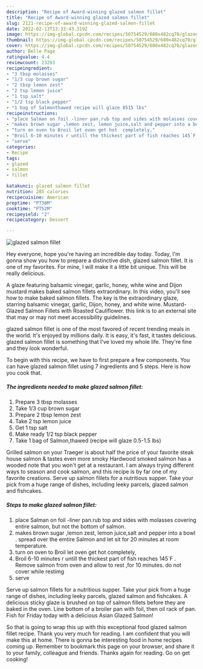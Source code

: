 ```yaml
---
description: "Recipe of Award-winning glazed salmon fillet"
title: "Recipe of Award-winning glazed salmon fillet"
slug: 2121-recipe-of-award-winning-glazed-salmon-fillet
date: 2022-02-13T13:33:43.319Z
image: https://img-global.cpcdn.com/recipes/50754529/680x482cq70/glazed-salmon-fillet-recipe-main-photo.jpg
thumbnail: https://img-global.cpcdn.com/recipes/50754529/680x482cq70/glazed-salmon-fillet-recipe-main-photo.jpg
cover: https://img-global.cpcdn.com/recipes/50754529/680x482cq70/glazed-salmon-fillet-recipe-main-photo.jpg
author: Belle Page
ratingvalue: 4.4
reviewcount: 23293
recipeingredient:
- "3 tbsp molasses"
- "1/3 cup brown sugar"
- "2 tbsp lemon zest"
- "2 tsp lemon juice"
- "1 tsp salt"
- "1/2 tsp black pepper"
- "1 bag of Salmonthawed recipe will glaze 0515 lbs"
recipeinstructions:
- "place Salman on foil -liner pan.rub top and sides with molasses covering entire salmon, but not the bottom of salmon."
- "makes brown sugar ,lemon zest, lemon juice,salt and pepper into a bowl . spread over the emtire  Salmon and let sit for 20 minutes at room temperature."
- "turn on oven to Broil let oven get hot  completely,"
- "Broil 6-10 minutes r untill the thickest part of fish reaches 145`F . Remove salmon from oven and allow to rest  ,for 10 minutes. do not cover while restimg"
- "serve"
categories:
- Recipe
tags:
- glazed
- salmon
- fillet

katakunci: glazed salmon fillet 
nutrition: 285 calories
recipecuisine: American
preptime: "PT38M"
cooktime: "PT52M"
recipeyield: "2"
recipecategory: Dessert

---
```



![glazed salmon fillet](https://img-global.cpcdn.com/recipes/50754529/680x482cq70/glazed-salmon-fillet-recipe-main-photo.jpg)

Hey everyone, hope you're having an incredible day today. Today, I'm gonna show you how to prepare a distinctive dish, glazed salmon fillet. It is one of my favorites. For mine, I will make it a little bit unique. This will be really delicious.

A glaze featuring balsamic vinegar, garlic, honey, white wine and Dijon mustard makes baked salmon fillets extraordinary. In this video, you'll see how to make baked salmon fillets. The key is the extraordinary glaze, starring balsamic vinegar, garlic, Dijon, honey, and white wine. Mustard-Glazed Salmon Fillets with Roasted Cauliflower. this link is to an external site that may or may not meet accessibility guidelines.

glazed salmon fillet is one of the most favored of recent trending meals in the world. It's enjoyed by millions daily. It is easy, it's fast, it tastes delicious. glazed salmon fillet is something that I've loved my whole life. They're fine and they look wonderful.


To begin with this recipe, we have to first prepare a few components. You can have glazed salmon fillet using 7 ingredients and 5 steps. Here is how you cook that.

<!--inarticleads1-->

##### The ingredients needed to make glazed salmon fillet:

1. Prepare 3 tbsp molasses
1. Take 1/3 cup brown sugar
1. Prepare 2 tbsp lemon zest
1. Take 2 tsp lemon juice
1. Get 1 tsp salt
1. Make ready 1/2 tsp black pepper
1. Take 1 bag of Salmon,thawed (recipe will glaze 0.5-1.5 lbs)


Grilled salmon on your Traeger is about half the price of your favorite steak house salmon & tastes even more smoky Hardwood smoked salmon has a wooded note that you won't get at a restaurant. I am always trying different ways to season and cook salmon, and this recipe is by far one of my favorite creations. Serve up salmon fillets for a nutritious supper. Take your pick from a huge range of dishes, including leeky parcels, glazed salmon and fishcakes. 

<!--inarticleads2-->

##### Steps to make glazed salmon fillet:

1. place Salman on foil -liner pan.rub top and sides with molasses covering entire salmon, but not the bottom of salmon.
1. makes brown sugar ,lemon zest, lemon juice,salt and pepper into a bowl . spread over the emtire  Salmon and let sit for 20 minutes at room temperature.
1. turn on oven to Broil let oven get hot  completely,
1. Broil 6-10 minutes r untill the thickest part of fish reaches 145`F . Remove salmon from oven and allow to rest  ,for 10 minutes. do not cover while restimg
1. serve


Serve up salmon fillets for a nutritious supper. Take your pick from a huge range of dishes, including leeky parcels, glazed salmon and fishcakes. A delicious sticky glaze is brushed on top of salmon fillets before they are baked in the oven. Line bottom of a broiler pan with foil, then oil rack of pan. Fish for Friday today with a delicious Asian Glazed Salmon! 

So that is going to wrap this up with this exceptional food glazed salmon fillet recipe. Thank you very much for reading. I am confident that you will make this at home. There is gonna be interesting food in home recipes coming up. Remember to bookmark this page on your browser, and share it to your family, colleague and friends. Thanks again for reading. Go on get cooking!
